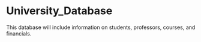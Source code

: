 # University_Database
This database will include information on students, professors, courses, and financials.

